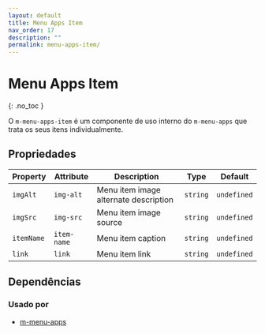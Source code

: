 ```yaml
---
layout: default
title: Menu Apps Item
nav_order: 17
description: ""
permalink: menu-apps-item/
---
```

# Menu Apps Item
{: .no_toc }

O `m-menu-apps-item` é um componente de uso interno do `m-menu-apps` que trata os seus itens individualmente.


## Propriedades

| Property   | Attribute   | Description                           | Type     | Default     |
| ---------- | ----------- | ------------------------------------- | -------- | ----------- |
| `imgAlt`   | `img-alt`   | Menu item image alternate description | `string` | `undefined` |
| `imgSrc`   | `img-src`   | Menu item image source                | `string` | `undefined` |
| `itemName` | `item-name` | Menu item caption                     | `string` | `undefined` |
| `link`     | `link`      | Menu item link                        | `string` | `undefined` |


## Dependências

### Usado por

 - [m-menu-apps](/menu-apps)
